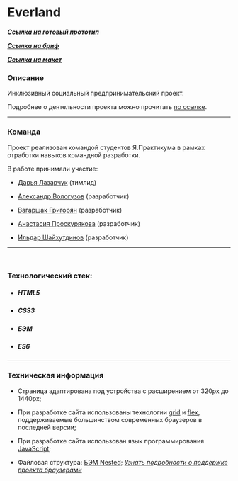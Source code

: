 # Everland
***[Ссылка на готовый прототип](https://dashalalala24.github.io/everland)***

***[Ссылка на бриф](https://www.notion.so/Everland-1-9c4229cab9644888b709bae9d15369cb)***

***[Ссылка на макет](https://www.figma.com/file/59a1PXM1KLWN0hWWMl1Kni/Everland-(Copy)?node-id=300%3A539)***

### Описание

Инклюзивный социальный предпринимательский проект.

Подробнее о деятельности проекта можно прочитать [по ссылке](https://evland.ru/main/o_project/).

___

### Команда

Проект реализован командой студентов Я.Практикума в рамках отработки навыков командной разработки.

В работе принимали участие:
* [Дарья Лазарчук](https://github.com/dashalalala24) (тимлид)

* [Александр Вологузов](https://github.com/Himany) (разработчик)

* [Вагаршак Григорян](https://github.com/VLGrigoryan) (разработчик)

* [Анастасия Проскурякова](https://github.com/alicerossiinthecodeworld) (разработчик)

* [Ильдар Шайхутдинов](https://github.com/misterildar) (разработчик)


___

​

### Технологический стек:

* ##### HTML5

* ##### CSS3

* ##### БЭМ

* ##### ES6


___

### Техническая информация

* Страница адаптирована под устройства с расширением от 320px до 1440px;

* При разработке сайта использованы технологии [grid](https://developer.mozilla.org/ru/docs/Web/CSS/CSS_Grid_Layout/Basic_Concepts_of_Grid_Layout) и [flex](https://developer.mozilla.org/ru/docs/Learn/CSS/CSS_layout/Flexbox), поддерживаемые большинством современных браузеров в последней версии;
* При разработке сайта использован язык программирования [JavaScript](https://ru.wikipedia.org/wiki/JavaScript);
* Файловая структура: [БЭМ Nested](https://ru.bem.info/methodology/filestructure/#nested);
*[Узнать подробности о поддержке проекта браузерами](https://caniuse.com/)*
